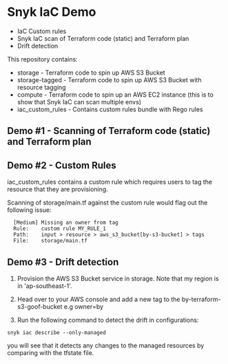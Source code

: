 # Snyk IaC Demo

* IaC Custom rules
* Snyk IaC scan of Terraform code (static) and Terraform plan
* Drift detection

This repository contains:
* storage - Terraform code to spin up AWS S3 Bucket
* storage-tagged - Terraform code to spin up AWS S3 Bucket with resource tagging 
* compute - Terraform code to spin up an AWS EC2 instance (this is to show that Snyk IaC can scan multiple envs)
* iac_custom_rules - Contains custom rules bundle with Rego rules

## Demo #1 - Scanning of Terraform code (static) and Terraform plan

## Demo #2 - Custom Rules

iac_custom_rules contains a custom rule which requires users to tag the resource that they are provisioning.

Scanning of storage/main.tf against the custom rule would flag out the following issue:
```
  [Medium] Missing an owner from tag
  Rule:    custom rule MY_RULE_1
  Path:    input > resource > aws_s3_bucket[by-s3-bucket] > tags
  File:    storage/main.tf
```

## Demo #3 - Drift detection
1. Provision the AWS S3 Bucket service in storage. Note that my region is in 'ap-southeast-1'.

2. Head over to your AWS console and add a new tag to the by-terraform-s3-goof-bucket e.g owner=by

3. Run the following command to detect the drift in configurations:

```
snyk iac describe --only-managed
```

you will see that it detects any changes to the managed resources by comparing with the tfstate file.

